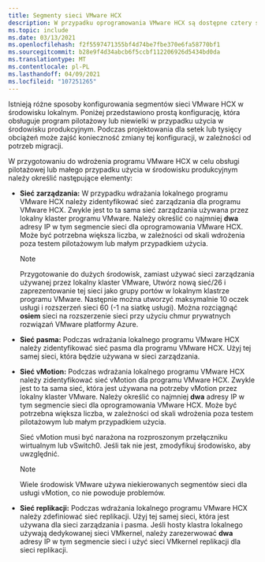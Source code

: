 ```yaml
---
title: Segmenty sieci VMware HCX
description: W przypadku oprogramowania VMware HCX są dostępne cztery sieci.
ms.topic: include
ms.date: 03/13/2021
ms.openlocfilehash: f2f5597471355bf4d74be7fbe370e6fa58770bf1
ms.sourcegitcommit: b28e9f4d34abcb6f5ccbf112206926d5434bd0da
ms.translationtype: MT
ms.contentlocale: pl-PL
ms.lasthandoff: 04/09/2021
ms.locfileid: "107251265"
---
```

<!-- Used in avs-production-ready-deployment.md and tutorial-deploy-vmware-hcx.md -->

Istnieją różne sposoby konfigurowania segmentów sieci VMware HCX w środowisku lokalnym. Poniżej przedstawiono prostą konfigurację, która obsługuje program pilotażowy lub niewielki w przypadku użycia w środowisku produkcyjnym.  Podczas projektowania dla setek lub tysięcy obciążeń może zajść konieczność zmiany tej konfiguracji, w zależności od potrzeb migracji.  

W przygotowaniu do wdrożenia programu VMware HCX w celu obsługi pilotażowej lub małego przypadku użycia w środowisku produkcyjnym należy określić następujące elementy:

- **Sieć zarządzania:** W przypadku wdrażania lokalnego programu VMware HCX należy zidentyfikować sieć zarządzania dla programu VMware HCX.  Zwykle jest to ta sama sieć zarządzania używana przez lokalny klaster programu VMware.  Należy określić co najmniej **dwa** adresy IP w tym segmencie sieci dla oprogramowania VMware HCX. Może być potrzebna większa liczba, w zależności od skali wdrożenia poza testem pilotażowym lub małym przypadkiem użycia.

  > [!NOTE]
  > Przygotowanie do dużych środowisk, zamiast używać sieci zarządzania używanej przez lokalny klaster VMware, Utwórz nową sieć/26 i zaprezentowanie tej sieci jako grupy portów w lokalnym klastrze programu VMware.  Następnie można utworzyć maksymalnie 10 oczek usługi i rozszerzeń sieci 60 (-1 na siatkę usługi). Można rozciągnąć **osiem** sieci na rozszerzenie sieci przy użyciu chmur prywatnych rozwiązań VMware platformy Azure.
  >

- **Sieć pasma:** Podczas wdrażania lokalnego programu VMware HCX należy zidentyfikować sieć pasma dla programu VMware HCX. Użyj tej samej sieci, która będzie używana w sieci zarządzania. 

- **Sieć vMotion:** Podczas wdrażania lokalnego programu VMware HCX należy zidentyfikować sieć vMotion dla programu VMware HCX.  Zwykle jest to ta sama sieć, która jest używana na potrzeby vMotion przez lokalny klaster VMware.  Należy określić co najmniej **dwa** adresy IP w tym segmencie sieci dla oprogramowania VMware HCX. Może być potrzebna większa liczba, w zależności od skali wdrożenia poza testem pilotażowym lub małym przypadkiem użycia.

   Sieć vMotion musi być narażona na rozproszonym przełączniku wirtualnym lub vSwitch0. Jeśli tak nie jest, zmodyfikuj środowisko, aby uwzględnić.

   > [!NOTE]
   > Wiele środowisk VMware używa niekierowanych segmentów sieci dla usługi vMotion, co nie powoduje problemów.
  
- **Sieć replikacji:** Podczas wdrażania lokalnego programu VMware HCX należy zdefiniować sieć replikacji. Użyj tej samej sieci, która jest używana dla sieci zarządzania i pasma.  Jeśli hosty klastra lokalnego używają dedykowanej sieci VMkernel, należy zarezerwować **dwa** adresy IP w tym segmencie sieci i użyć sieci VMkernel replikacji dla sieci replikacji.
